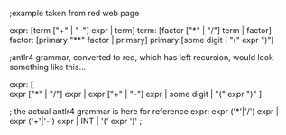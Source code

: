 ;example taken from red web page

expr:   [term ["+" | "-"] expr | term]
term:   [factor ["*" | "/"] term | factor]
factor: [primary "**" factor | primary]
primary:[some digit | "(" expr ")"]

;antlr4 grammar, converted to red, which has left recursion, would look something like this...

expr: [  
    expr ["*" | "/"] expr
    | expr ["+" | "-"] expr
    | some digit
    | "(" expr ")"
] 

; the actual antlr4 grammar is here for reference
expr: expr ('*'|'/') expr
    | expr ('+'|'-') expr
    | INT
    | '(' expr ')'
    ;